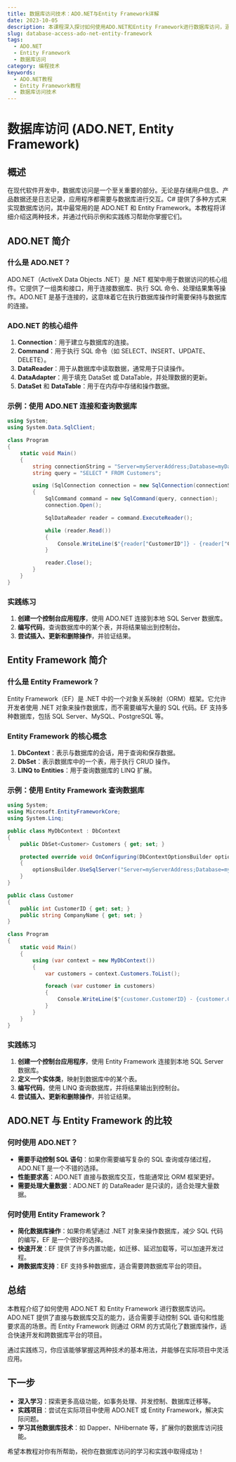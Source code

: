 ```yaml
---
title: 数据库访问技术：ADO.NET与Entity Framework详解
date: 2023-10-05
description: 本课程深入探讨如何使用ADO.NET和Entity Framework进行数据库访问，涵盖基础概念、实际应用及最佳实践。
slug: database-access-ado-net-entity-framework
tags:
  - ADO.NET
  - Entity Framework
  - 数据库访问
category: 编程技术
keywords:
  - ADO.NET教程
  - Entity Framework教程
  - 数据库访问技术
---
```


# 数据库访问 (ADO.NET, Entity Framework)

## 概述

在现代软件开发中，数据库访问是一个至关重要的部分。无论是存储用户信息、产品数据还是日志记录，应用程序都需要与数据库进行交互。C# 提供了多种方式来实现数据库访问，其中最常用的是 ADO.NET 和 Entity Framework。本教程将详细介绍这两种技术，并通过代码示例和实践练习帮助你掌握它们。

## ADO.NET 简介

### 什么是 ADO.NET？

ADO.NET（ActiveX Data Objects .NET）是 .NET 框架中用于数据访问的核心组件。它提供了一组类和接口，用于连接数据库、执行 SQL 命令、处理结果集等操作。ADO.NET 是基于连接的，这意味着它在执行数据库操作时需要保持与数据库的连接。

### ADO.NET 的核心组件

1. **Connection**：用于建立与数据库的连接。
2. **Command**：用于执行 SQL 命令（如 SELECT、INSERT、UPDATE、DELETE）。
3. **DataReader**：用于从数据库中读取数据，通常用于只读操作。
4. **DataAdapter**：用于填充 DataSet 或 DataTable，并处理数据的更新。
5. **DataSet** 和 **DataTable**：用于在内存中存储和操作数据。

### 示例：使用 ADO.NET 连接和查询数据库

```csharp
using System;
using System.Data.SqlClient;

class Program
{
    static void Main()
    {
        string connectionString = "Server=myServerAddress;Database=myDataBase;User Id=myUsername;Password=myPassword;";
        string query = "SELECT * FROM Customers";

        using (SqlConnection connection = new SqlConnection(connectionString))
        {
            SqlCommand command = new SqlCommand(query, connection);
            connection.Open();

            SqlDataReader reader = command.ExecuteReader();

            while (reader.Read())
            {
                Console.WriteLine($"{reader["CustomerID"]} - {reader["CompanyName"]}");
            }

            reader.Close();
        }
    }
}
```

### 实践练习

1. **创建一个控制台应用程序**，使用 ADO.NET 连接到本地 SQL Server 数据库。
2. **编写代码**，查询数据库中的某个表，并将结果输出到控制台。
3. **尝试插入、更新和删除操作**，并验证结果。

## Entity Framework 简介

### 什么是 Entity Framework？

Entity Framework（EF）是 .NET 中的一个对象关系映射（ORM）框架。它允许开发者使用 .NET 对象来操作数据库，而不需要编写大量的 SQL 代码。EF 支持多种数据库，包括 SQL Server、MySQL、PostgreSQL 等。

### Entity Framework 的核心概念

1. **DbContext**：表示与数据库的会话，用于查询和保存数据。
2. **DbSet**：表示数据库中的一个表，用于执行 CRUD 操作。
3. **LINQ to Entities**：用于查询数据库的 LINQ 扩展。

### 示例：使用 Entity Framework 查询数据库

```csharp
using System;
using Microsoft.EntityFrameworkCore;
using System.Linq;

public class MyDbContext : DbContext
{
    public DbSet<Customer> Customers { get; set; }

    protected override void OnConfiguring(DbContextOptionsBuilder optionsBuilder)
    {
        optionsBuilder.UseSqlServer("Server=myServerAddress;Database=myDataBase;User Id=myUsername;Password=myPassword;");
    }
}

public class Customer
{
    public int CustomerID { get; set; }
    public string CompanyName { get; set; }
}

class Program
{
    static void Main()
    {
        using (var context = new MyDbContext())
        {
            var customers = context.Customers.ToList();

            foreach (var customer in customers)
            {
                Console.WriteLine($"{customer.CustomerID} - {customer.CompanyName}");
            }
        }
    }
}
```

### 实践练习

1. **创建一个控制台应用程序**，使用 Entity Framework 连接到本地 SQL Server 数据库。
2. **定义一个实体类**，映射到数据库中的某个表。
3. **编写代码**，使用 LINQ 查询数据库，并将结果输出到控制台。
4. **尝试插入、更新和删除操作**，并验证结果。

## ADO.NET 与 Entity Framework 的比较

### 何时使用 ADO.NET？

- **需要手动控制 SQL 语句**：如果你需要编写复杂的 SQL 查询或存储过程，ADO.NET 是一个不错的选择。
- **性能要求高**：ADO.NET 直接与数据库交互，性能通常比 ORM 框架更好。
- **需要处理大量数据**：ADO.NET 的 DataReader 是只读的，适合处理大量数据。

### 何时使用 Entity Framework？

- **简化数据库操作**：如果你希望通过 .NET 对象来操作数据库，减少 SQL 代码的编写，EF 是一个很好的选择。
- **快速开发**：EF 提供了许多内置功能，如迁移、延迟加载等，可以加速开发过程。
- **跨数据库支持**：EF 支持多种数据库，适合需要跨数据库平台的项目。

## 总结

本教程介绍了如何使用 ADO.NET 和 Entity Framework 进行数据库访问。ADO.NET 提供了直接与数据库交互的能力，适合需要手动控制 SQL 语句和性能要求高的场景。而 Entity Framework 则通过 ORM 的方式简化了数据库操作，适合快速开发和跨数据库平台的项目。

通过实践练习，你应该能够掌握这两种技术的基本用法，并能够在实际项目中灵活应用。

## 下一步

- **深入学习**：探索更多高级功能，如事务处理、并发控制、数据库迁移等。
- **实践项目**：尝试在实际项目中使用 ADO.NET 或 Entity Framework，解决实际问题。
- **学习其他数据库技术**：如 Dapper、NHibernate 等，扩展你的数据库访问技能。

希望本教程对你有所帮助，祝你在数据库访问的学习和实践中取得成功！